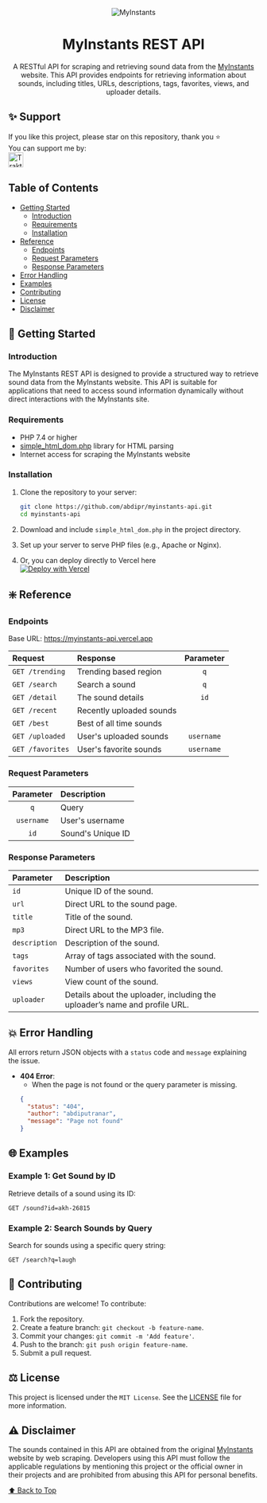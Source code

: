 <p align="center"><img src="https://www.myinstants.com/media/apple-touch-icon-114x114.png" alt="MyInstants"></p>
<h1 align="center">MyInstants REST API</h1>
<p align="center">A RESTful API for scraping and retrieving sound data from the <a href="https://www.myinstants.com" target="_blank">MyInstants</a> website. This API provides endpoints for retrieving information about sounds, including titles, URLs, descriptions, tags, favorites, views, and uploader details.</p>

## ✨ Support

If you like this project, please star on this repository, thank you ⭐<br>
You can support me by:<br>
<a href="https://trakteer.id/abdipr" target="_blank"><img id="wse-buttons-preview" src="https://cdn.trakteer.id/images/embed/trbtn-red-1.png?date=18-11-2023" height="50" style="border: 0px; height: 30px;" alt="Trakteer Saya"></a>

## Table of Contents

- [Getting Started](#-getting-started)
    - [Introduction](#introduction)
    - [Requirements](#requirements)
    - [Installation](#installation)
- [Reference](#%EF%B8%8F-reference)
    - [Endpoints](#endpoints)
    - [Request Parameters](#request-parameters)
    - [Response Parameters](#response-parameters)
- [Error Handling](#-error-handling)
- [Examples](#-examples)
- [Contributing](#-contributing)
- [License](#%EF%B8%8F-license)
- [Disclaimer](#%EF%B8%8F-disclaimer)

## 🚀 Getting Started

### Introduction

The MyInstants REST API is designed to provide a structured way to retrieve sound data from the MyInstants website. This API is suitable for applications that need to access sound information dynamically without direct interactions with the MyInstants site.

### Requirements

- PHP 7.4 or higher
- [simple_html_dom.php](https://simplehtmldom.sourceforge.io/) library for HTML parsing
- Internet access for scraping the MyInstants website

### Installation

1. Clone the repository to your server:
    ```bash
    git clone https://github.com/abdipr/myinstants-api.git
    cd myinstants-api
    ```

2. Download and include `simple_html_dom.php` in the project directory.

3. Set up your server to serve PHP files (e.g., Apache or Nginx).

4. Or, you can deploy directly to Vercel here<br>
[![Deploy with Vercel](https://vercel.com/button)](https://vercel.com/new/clone?repository-url=https%3A%2F%2Fgithub.com%2Fabdipr%2Fmyinstants-api%2F&redirect-url=https%3A%2F%2Fgithub.com%2Fabdipr%2Fmyinstants-api%2F)

## ❇️ Reference

### Endpoints
Base URL: https://myinstants-api.vercel.app

| Request                            | Response                  | Parameter |
| :--------------------------------- | :------------------------ | :-------: |
| `GET /trending`                    | Trending based region     |    `q`    |
| `GET /search`                      | Search a sound            |    `q`    |
| `GET /detail`                      | The sound details         |    `id`   |
| `GET /recent`                      | Recently uploaded sounds  |           |
| `GET /best`                        | Best of all time sounds   |           |
| `GET /uploaded`                    | User's uploaded sounds    | `username`|
| `GET /favorites`                   | User's favorite sounds    | `username`|

### Request Parameters
| Parameter | Description             |
| :-------: | :---------------------- |
|     `q`   | Query                   |
| `username`| User's username         |
|    `id`   | Sound's Unique ID       |

### Response Parameters
| Parameter     | Description                                                                |
| :------------ | :------------------------------------------------------------------------- |
| `id`          | Unique ID of the sound.                                                    |
| `url`         | Direct URL to the sound page.                                              |
| `title`       | Title of the sound.                                                        |
| `mp3`         | Direct URL to the MP3 file.                                                |
| `description` | Description of the sound.                                                  |
| `tags`        | Array of tags associated with the sound.                                   |
| `favorites`   | Number of users who favorited the sound.                                   |
| `views`       | View count of the sound.                                                   |
| `uploader`    | Details about the uploader, including the uploader’s name and profile URL. |

## 💥 Error Handling

All errors return JSON objects with a `status` code and `message` explaining the issue.

- **404 Error**:
    - When the page is not found or the query parameter is missing.
    ```json
    {
      "status": "404",
      "author": "abdiputranar",
      "message": "Page not found"
    }
    ```
  
## 🌐 Examples

### Example 1: Get Sound by ID

Retrieve details of a sound using its ID:
```http
GET /sound?id=akh-26815
```

### Example 2: Search Sounds by Query

Search for sounds using a specific query string:
```http
GET /search?q=laugh
```

## 🌱 Contributing

Contributions are welcome! To contribute:

1. Fork the repository.
2. Create a feature branch: `git checkout -b feature-name`.
3. Commit your changes: `git commit -m 'Add feature'`.
4. Push to the branch: `git push origin feature-name`.
5. Submit a pull request.

## ⚖️ License

This project is licensed under the `MIT License`. See the [LICENSE](https://github.com/abdipr/myinstants-api/blob/main/LICENSE) file for more information.

## ⚠️ Disclaimer

The sounds contained in this API are obtained from the original [MyInstants](https://www.myinstants.com) website by web scraping. Developers using this API must follow the applicable regulations by mentioning this project or the official owner in their projects and are prohibited from abusing this API for personal benefits.


[⬆️ Back to Top](#myinstants-rest-api)
